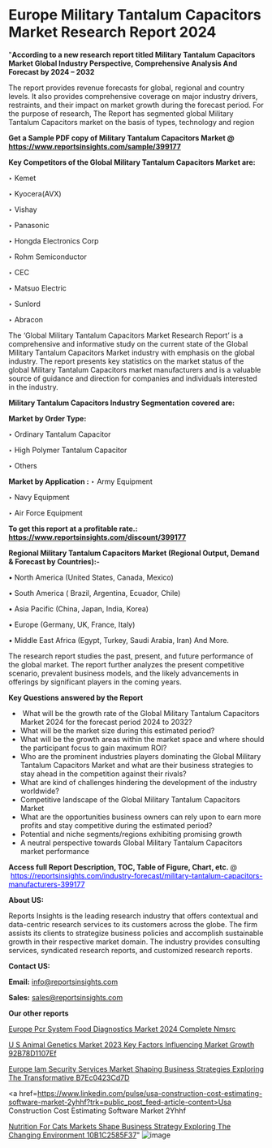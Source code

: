# Europe Military Tantalum Capacitors Market Research Report 2024

"<strong>According to a new research report titled Military Tantalum Capacitors Market Global Industry Perspective, Comprehensive Analysis And Forecast by 2024 – 2032</strong>

The report provides revenue forecasts for global, regional and country levels. It also provides comprehensive coverage on major industry drivers, restraints, and their impact on market growth during the forecast period. For the purpose of research, The Report has segmented global Military Tantalum Capacitors market on the basis of types, technology and region

<strong>Get a Sample PDF copy of Military Tantalum Capacitors Market </strong><strong>@<a href=https://www.reportsinsights.com/sample/399177 style=color:#0000ff;> https://www.reportsinsights.com/sample/399177</a></strong></font>

<strong>Key Competitors of the Global Military Tantalum Capacitors Market are:</strong>

‣ Kemet

‣ Kyocera(AVX)

‣ Vishay

‣ Panasonic

‣ Hongda Electronics Corp

‣ Rohm Semiconductor

‣ CEC

‣ Matsuo Electric

‣ Sunlord

‣ Abracon

The ‘Global Military Tantalum Capacitors Market Research Report’ is a comprehensive and informative study on the current state of the Global Military Tantalum Capacitors Market industry with emphasis on the global industry. The report presents key statistics on the market status of the global Military Tantalum Capacitors market manufacturers and is a valuable source of guidance and direction for companies and individuals interested in the industry.

<strong>Military Tantalum Capacitors Industry Segmentation covered are:</strong>

<strong>Market by Order Type: </strong>

‣ Ordinary Tantalum Capacitor

‣ High Polymer Tantalum Capacitor

‣ Others

<strong>Market by Application :</strong>
 ‣ Army Equipment

‣ Navy Equipment

‣ Air Force Equipment

<strong>To get this report at a profitable rate.: <a href=https://www.reportsinsights.com/discount/399177 style=color:#0000ff;>https://www.reportsinsights.com/discount/399177</a></strong></font>

<strong>Regional Military Tantalum Capacitors Market (Regional Output, Demand &amp; Forecast by Countries):-</strong>

• North America (United States, Canada, Mexico)

• South America ( Brazil, Argentina, Ecuador, Chile)

• Asia Pacific (China, Japan, India, Korea)

• Europe (Germany, UK, France, Italy)

• Middle East Africa (Egypt, Turkey, Saudi Arabia, Iran) And More.

The research report studies the past, present, and future performance of the global market. The report further analyzes the present competitive scenario, prevalent business models, and the likely advancements in offerings by significant players in the coming years.

<strong>Key Questions answered by the Report</strong>
<ul>
  <li> What will be the growth rate of the Global Military Tantalum Capacitors Market 2024 for the forecast period 2024 to 2032?</li>
  <li>What will be the market size during this estimated period?</li>
  <li>What will be the growth areas within the market space and where should the participant focus to gain maximum ROI?</li>
  <li>Who are the prominent industries players dominating the Global Military Tantalum Capacitors Market and what are their business strategies to stay ahead in the competition against their rivals?</li>
  <li>What are kind of challenges hindering the development of the industry worldwide?</li>
  <li>Competitive landscape of the Global Military Tantalum Capacitors Market</li>
  <li>What are the opportunities business owners can rely upon to earn more profits and stay competitive during the estimated period?</li>
  <li>Potential and niche segments/regions exhibiting promising growth</li>
  <li>A neutral perspective towards Global Military Tantalum Capacitors market performance</li>
</ul>
<strong>Access full Report Description, TOC, Table of Figure, Chart, etc. </strong>@  <a href=https://reportsinsights.com/industry-forecast/military-tantalum-capacitors-manufacturers-399177 style=color:#0000ff;>https://reportsinsights.com/industry-forecast/military-tantalum-capacitors-manufacturers-399177</a></font>

<strong><strong>About US</strong>:</strong>

Reports Insights is the leading research industry that offers contextual and data-centric research services to its customers across the globe. The firm assists its clients to strategize business policies and accomplish sustainable growth in their respective market domain. The industry provides consulting services, syndicated research reports, and customized research reports.

<strong>Contact US:</strong>

<p class=""""><b>Email:</b> <a href=mailto:info@reportsinsights.com>info@reportsinsights.com</a></p>
<p class=""""><b>Sales:</b> <a href=mailto:sales@reportsinsights.com>sales@reportsinsights.com</a></p>

<strong>Our other reports</strong>

<a href=https://www.linkedin.com/pulse/europe-pcr-system-food-diagnostics-market-2024-complete-nmsrc/>Europe Pcr System Food Diagnostics Market 2024 Complete Nmsrc</a>

<a href=https://medium.com/@reportsinsights.aj/u-s-animal-genetics-market-2023-key-factors-influencing-market-growth-92b78d1107ef>U S Animal Genetics Market 2023 Key Factors Influencing Market Growth 92B78D1107Ef</a>

<a href=https://medium.com/@singhaakesh50/europe-iam-security-services-market-shaping-business-strategies-exploring-the-transformative-b7ec0423cd7d>Europe Iam Security Services Market Shaping Business Strategies Exploring The Transformative B7Ec0423Cd7D</a>

<a href=https://www.linkedin.com/pulse/usa-construction-cost-estimating-software-market-2yhhf?trk=public_post_feed-article-content>Usa Construction Cost Estimating Software Market 2Yhhf</a>

<a href=https://medium.com/@yadavahaan91/nutrition-for-cats-markets-shape-business-strategy-exploring-the-changing-environment-10b1c2585f37>Nutrition For Cats Markets Shape Business Strategy Exploring The Changing Environment 10B1C2585F37</a>"
![image](https://github.com/Reportsinsights123/RIgrowth/assets/158415881/849b648b-42fa-470d-94c3-60dded517910)

